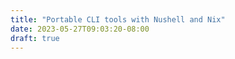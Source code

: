 ```yaml
---
title: "Portable CLI tools with Nushell and Nix"
date: 2023-05-27T09:03:20-08:00
draft: true
---
```


